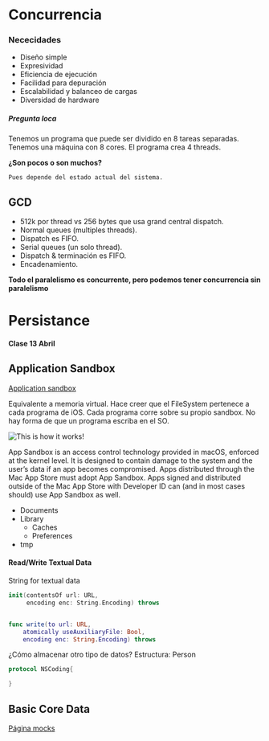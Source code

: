 # Concurrencia
### Nececidades

* Diseño simple
* Expresividad
* Eficiencia de ejecución
* Facilidad para depuración
* Escalabilidad y balanceo de cargas
* Diversidad de hardware

##### Pregunta loca
Tenemos un programa que puede ser dividido en 8 tareas separadas. Tenemos una máquina con 8 cores. El programa crea 4 threads.

**¿Son pocos o son muchos?**

```
Pues depende del estado actual del sistema.
```

## GCD

* 512k por thread vs 256 bytes que usa grand central dispatch.
* Normal queues (multiples threads).
* Dispatch es FIFO.
* Serial queues (un solo thread).
* Dispatch & terminación es FIFO.
* Encadenamiento.

**Todo el paralelismo es concurrente, pero podemos tener concurrencia sin paralelismo**


# Persistance
#### Clase 13 Abril

## Application Sandbox

[Application sandbox](https://developer.apple.com/library/content/documentation/Security/Conceptual/AppSandboxDesignGuide/AboutAppSandbox/AboutAppSandbox.html)

Equivalente a memoria virtual. Hace creer que el FileSystem pertenece a cada programa de iOS. Cada programa corre sobre su propio sandbox. No hay forma de que un programa escriba en el SO.

![This is how it works!](https://developer.apple.com/library/content/documentation/Security/Conceptual/AppSandboxDesignGuide/Art/about_sandboxing.png)

App Sandbox is an access control technology provided in macOS, enforced at the kernel level. It is designed to contain damage to the system and the user’s data if an app becomes compromised. Apps distributed through the Mac App Store must adopt App Sandbox. Apps signed and distributed outside of the Mac App Store with Developer ID can (and in most cases should) use App Sandbox as well.



* Documents
* Library
	* Caches
	* Preferences
* tmp


#### Read/Write Textual Data

String for textual data

```swift
init(contentsOf url: URL,
	 encoding enc: String.Encoding) throws


func write(to url: URL,
	atomically useAuxiliaryFile: Bool,
	encoding enc: String.Encoding) throws
```


¿Cómo almacenar otro tipo de datos? Estructura: Person

```swift
protocol NSCoding{

}
```

## Basic Core Data

[Página mocks](https://www.behance.net/search?content=projects&sort=appreciations&time=week&featured_on_behance=true&search=app)










